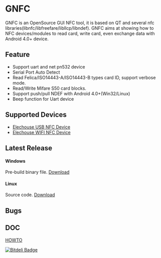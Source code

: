 # GNFC

GNFC is an OpenSource GUI NFC tool, it is based on QT and several nfc libraries(libnfc/libfreefare/libllcp/libndef). GNFC aims at showing how to NFC devices/modules to read card, write card, even exchange data with Android 4.0+ device. 

## Feature

+ Support uart and net pn532 device
+ Serial Port Auto Detect
+ Read Felica/ISO14443-A/ISO14443-B types card ID, support verbose mode.
+ Read/Write Mifare S50 card blocks.
+ Support push/pull NDEF with Android 4.0+(Win32/Linux)
+ Beep function for Uart device 

## Supported Devices

+ [Elechouse USB NFC Device](http://www.go2nfc.com)
+ [Elechouse WIFI NFC Device]()

## Latest Release

#### Windows
Pre-build binary file. [Download](https://github.com/JiapengLi/GNFC/releases/download/v0.2.0/gnfc-0.2.0-win.zip)

#### Linux
Source code. [Download](https://github.com/JiapengLi/GNFC/archive/v0.2.0.zip)

## Bugs	

## DOC
[HOWTO](./doc/HOWTO.md)


[![Bitdeli Badge](https://d2weczhvl823v0.cloudfront.net/JiapengLi/gnfc/trend.png)](https://bitdeli.com/free "Bitdeli Badge")

